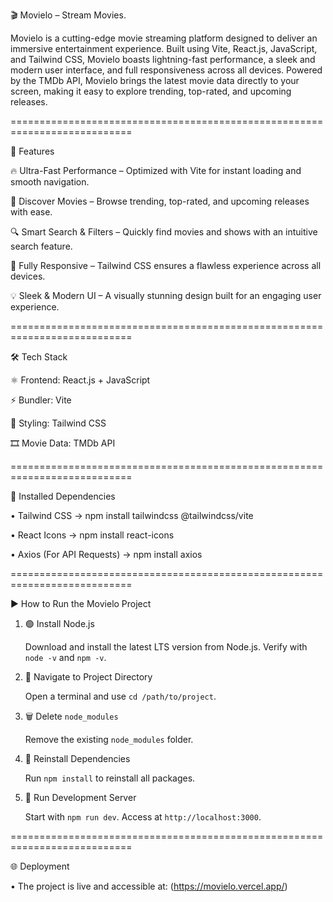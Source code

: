 🎬 Movielo – Stream Movies.

Movielo is a cutting-edge movie streaming platform designed to deliver an immersive entertainment experience. Built using Vite, React.js, JavaScript, and Tailwind CSS, Movielo boasts lightning-fast performance, a sleek and modern user interface, and full responsiveness across all devices. Powered by the TMDb API, Movielo brings the latest movie data directly to your screen, making it easy to explore trending, top-rated, and upcoming releases.


===========================================================================

🚀 Features

🔥 Ultra-Fast Performance – Optimized with Vite for instant loading and smooth navigation.

🎥 Discover Movies – Browse trending, top-rated, and upcoming releases with ease.

🔍 Smart Search & Filters – Quickly find movies and shows with an intuitive search feature.

📱 Fully Responsive – Tailwind CSS ensures a flawless experience across all devices.

💡 Sleek & Modern UI – A visually stunning design built for an engaging user experience.

===========================================================================

🛠️ Tech Stack

⚛️ Frontend: React.js + JavaScript

⚡ Bundler: Vite

🎨 Styling: Tailwind CSS

🎞️ Movie Data: TMDb API

===========================================================================

🔧 Installed Dependencies

• Tailwind CSS → npm install tailwindcss @tailwindcss/vite

• React Icons → npm install react-icons

• Axios (For API Requests) → npm install axios

===========================================================================

▶️ How to Run the Movielo Project


1. 🟢 Install Node.js

   Download and install the latest LTS version from Node.js. Verify with `node -v` and `npm -v`.

2. 📂 Navigate to Project Directory

   Open a terminal and use `cd /path/to/project`.

3. 🗑️ Delete `node_modules`

   Remove the existing `node_modules` folder.

4. 🔄 Reinstall Dependencies

   Run `npm install` to reinstall all packages.

5. 🚀 Run Development Server

   Start with `npm run dev`. Access at `http://localhost:3000`.


===========================================================================

🌐 Deployment

• The project is live and accessible at: (https://movielo.vercel.app/)  
